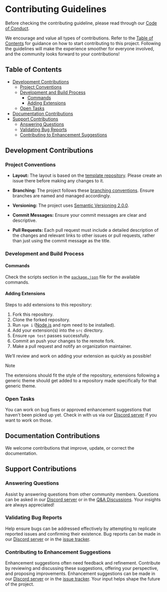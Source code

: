 # Contributing Guidelines <!-- omit in toc -->

Before checking the contributing guideline, please read through our [Code of Conduct][code-of-conduct].

We encourage and value all types of contributions. Refer to the [Table of Contents](#table-of-contents) for guidance on how to start contributing to this project. Following the guidelines will make the experience smoother for everyone involved, and the community looks forward to your contributions!

## Table of Contents <!-- omit in toc -->

- [Development Contributions](#development-contributions)
    - [Project Conventions](#project-conventions)
    - [Development and Build Process](#development-and-build-process)
        - [Commands](#commands)
        - [Adding Extensions](#adding-extensions)
    - [Open Tasks](#open-tasks)
- [Documentation Contributions](#documentation-contributions)
- [Support Contributions](#support-contributions)
    - [Answering Questions](#answering-questions)
    - [Validating Bug Reports](#validating-bug-reports)
    - [Contributing to Enhancement Suggestions](#contributing-to-enhancement-suggestions)

## Development Contributions

### Project Conventions

- **Layout:** The layout is based on the [template repository][template-repository]. Please create an issue there before making any changes to it.

- **Branching:** The project follows these [branching conventions][branching-conventions]. Ensure branches are named and managed accordingly.

- **Versioning:** The project uses [Semantic Versioning 2.0.0][semver-2.0.0].

- **Commit Messages:** Ensure your commit messages are clear and descriptive.

- **Pull Requests:** Each pull request must include a detailed description of the changes and relevant links to other issues or pull requests, rather than just using the commit message as the title.

### Development and Build Process

#### Commands

Check the scripts section in the [`package.json`][package.json] file for the available commands.

#### Adding Extensions

Steps to add extensions to this repository:

1. Fork this repository.
2. Clone the forked repository.
3. Run `npm i` ([Node.js][node.js] and npm need to be installed).
4. Add your extension(s) into the `src` directory.
5. Ensure `npm test` passes successfully.
6. Commit an push your changes to the remote fork.
7. Make a pull request and notify an organization maintainer.

We’ll review and work on adding your extension as quickly as possible!

> [!NOTE]
> The extensions should fit the style of the repository, extensions following a generic theme should get added to a repository made specifically for that generic theme.

### Open Tasks

You can work on bug fixes or approved enhancement suggestions that haven't been picked up yet. Check in with us via our [Discord server][discord-server] if you want to work on those.

## Documentation Contributions

We welcome contributions that improve, update, or correct the documentation.

## Support Contributions

### Answering Questions

Assist by answering questions from other community members. Questions can be asked in our [Discord server][discord-server] or in the [Q&A Discussions][q-a-discussions]. Your insights are always appreciated!

### Validating Bug Reports

Help ensure bugs can be addressed effectively by attempting to replicate reported issues and confirming their existence. Bug reports can be made in our [Discord server][discord-server] or in the [issue tracker][issue-tracker-bugs].

### Contributing to Enhancement Suggestions

Enhancement suggestions often need feedback and refinement. Contribute by reviewing and discussing these suggestions, offering your perspective, and proposing improvements. Enhancement suggestions can be made in our [Discord server][discord-server] or in the [issue tracker][issue-tracker-enhancements]. Your input helps shape the future of the project.

[code-of-conduct]: https://github.com/paperback-community/template-extensions?tab=coc-ov-file#readme
[template-repository]: https://github.com/paperback-community/template-extensions
[branching-conventions]: https://stackoverflow.com/a/6065944/19235593
[semver-2.0.0]: https://semver.org/spec/v2.0.0.html
[package.json]: https://github.com/paperback-community/template-extensions/blob/0.9/stable/package.json
[node.js]: https://nodejs.org
[discord-server]: https://discord.gg/paperback-community
[q-a-discussions]: https://github.com/paperback-community/extensions/discussions/categories/q-a
[issue-tracker-bugs]: https://github.com/paperback-community/extensions/issues?q=is%3Aissue+is%3Aopen+label%3Aunconfirmed-bug+label%3Abug
[issue-tracker-enhancements]: https://github.com/paperback-community/extensions/issues?q=label%3Aenhancement
